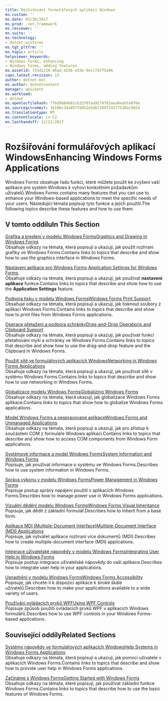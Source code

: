 ```yaml
---
title: Rozšiřování formulářových aplikací Windows
ms.custom: ''
ms.date: 03/30/2017
ms.prod: .net-framework
ms.reviewer: ''
ms.suite: ''
ms.technology:
- dotnet-winforms
ms.tgt_pltfrm: ''
ms.topic: article
helpviewer_keywords:
- Windows Forms, enhancing
- Windows Forms, adding features
ms.assetid: 733d1219-d6ad-4256-a55b-9eccf47f5a06
caps.latest.revision: 13
author: dotnet-bot
ms.author: dotnetcontent
manager: wpickett
ms.workload:
- dotnet
ms.openlocfilehash: 77bd9884681c632f0faa9279f63aea6eabfe076e
ms.sourcegitcommit: 16186c34a957fdd52e5db7294f291f7530ac9d24
ms.translationtype: MT
ms.contentlocale: cs-CZ
ms.lasthandoff: 12/22/2017
---
```

# <a name="enhancing-windows-forms-applications"></a><span data-ttu-id="db351-102">Rozšiřování formulářových aplikací Windows</span><span class="sxs-lookup"><span data-stu-id="db351-102">Enhancing Windows Forms Applications</span></span>
<span data-ttu-id="db351-103">Windows Forms obsahuje řadu funkcí, které můžete použít ke zvýšení vaší aplikace pro systém Windows k vyhoví konkrétním požadavkům uživatelů.</span><span class="sxs-lookup"><span data-stu-id="db351-103">Windows Forms contains many features that you can use to enhance your Windows-based applications to meet the specific needs of your users.</span></span> <span data-ttu-id="db351-104">Následující témata popisují tyto funkce a jejich použití.</span><span class="sxs-lookup"><span data-stu-id="db351-104">The following topics describe these features and how to use them.</span></span>  
  
## <a name="in-this-section"></a><span data-ttu-id="db351-105">V tomto oddílu</span><span class="sxs-lookup"><span data-stu-id="db351-105">In This Section</span></span>  
 [<span data-ttu-id="db351-106">Grafika a kreslení v modelu Windows Forms</span><span class="sxs-lookup"><span data-stu-id="db351-106">Graphics and Drawing in Windows Forms</span></span>](../../../../docs/framework/winforms/advanced/graphics-and-drawing-in-windows-forms.md)  
 <span data-ttu-id="db351-107">Obsahuje odkazy na témata, která popisují a ukazují, jak použít rozhraní grafiky ve Windows Forms.</span><span class="sxs-lookup"><span data-stu-id="db351-107">Contains links to topics that describe and show how to use the graphics interface in Windows Forms.</span></span>  
  
 <span data-ttu-id="db351-108">[Nastavení aplikace pro Windows Forms](../../../../docs/framework/winforms/advanced/application-settings-for-windows-forms.md).</span><span class="sxs-lookup"><span data-stu-id="db351-108">[Application Settings for Windows Forms](../../../../docs/framework/winforms/advanced/application-settings-for-windows-forms.md).</span></span>  
 <span data-ttu-id="db351-109">Obsahuje odkazy na témata, která popisují a ukazují, jak používat **nastavení aplikace** funkce.</span><span class="sxs-lookup"><span data-stu-id="db351-109">Contains links to topics that describe and show how to use the **Application Settings** feature.</span></span>  
  
 [<span data-ttu-id="db351-110">Podpora tisku v modelu Windows Forms</span><span class="sxs-lookup"><span data-stu-id="db351-110">Windows Forms Print Support</span></span>](../../../../docs/framework/winforms/advanced/windows-forms-print-support.md)  
 <span data-ttu-id="db351-111">Obsahuje odkazy na témata, která popisují a ukazují, jak tisknout soubory z aplikací Windows Forms.</span><span class="sxs-lookup"><span data-stu-id="db351-111">Contains links to topics that describe and show how to print files from Windows Forms applications.</span></span>  
  
 [<span data-ttu-id="db351-112">Operace přetažení a podpora schránky</span><span class="sxs-lookup"><span data-stu-id="db351-112">Drag-and-Drop Operations and Clipboard Support</span></span>](../../../../docs/framework/winforms/advanced/drag-and-drop-operations-and-clipboard-support.md)  
 <span data-ttu-id="db351-113">Obsahuje odkazy na témata, která popisují a ukazují, jak používat funkci přetahování myší a schránky ve Windows Forms.</span><span class="sxs-lookup"><span data-stu-id="db351-113">Contains links to topics that describe and show how to use the drag-and-drop feature and the Clipboard in Windows Forms.</span></span>  
  
 [<span data-ttu-id="db351-114">Použití sítě ve formulářových aplikacích Windows</span><span class="sxs-lookup"><span data-stu-id="db351-114">Networking in Windows Forms Applications</span></span>](../../../../docs/framework/winforms/advanced/networking-in-windows-forms-applications.md)  
 <span data-ttu-id="db351-115">Obsahuje odkazy na témata, která popisují a ukazují, jak používat sítě v systému Windows Forms.</span><span class="sxs-lookup"><span data-stu-id="db351-115">Contains links to topics that describe and show how to use networking in Windows Forms.</span></span>  
  
 [<span data-ttu-id="db351-116">Globalizace modelu Windows Forms</span><span class="sxs-lookup"><span data-stu-id="db351-116">Globalizing Windows Forms</span></span>](../../../../docs/framework/winforms/advanced/globalizing-windows-forms.md)  
 <span data-ttu-id="db351-117">Obsahuje odkazy na témata, která ukazují, jak globalizace Windows Forms aplikace.</span><span class="sxs-lookup"><span data-stu-id="db351-117">Contains links to topics that show how to globalize Windows Forms applications.</span></span>  
  
 [<span data-ttu-id="db351-118">Model Windows Forms a nespravované aplikace</span><span class="sxs-lookup"><span data-stu-id="db351-118">Windows Forms and Unmanaged Applications</span></span>](../../../../docs/framework/winforms/advanced/windows-forms-and-unmanaged-applications.md)  
 <span data-ttu-id="db351-119">Obsahuje odkazy na témata, která popisují a ukazují, jak pro přístup k součástem COM z formuláře Windows aplikací.</span><span class="sxs-lookup"><span data-stu-id="db351-119">Contains links to topics that describe and show how to access COM components from Windows Form applications.</span></span>  
  
 [<span data-ttu-id="db351-120">Systémové informace a model Windows Forms</span><span class="sxs-lookup"><span data-stu-id="db351-120">System Information and Windows Forms</span></span>](../../../../docs/framework/winforms/advanced/system-information-and-windows-forms.md)  
 <span data-ttu-id="db351-121">Popisuje, jak používat informace o systému ve Windows Forms.</span><span class="sxs-lookup"><span data-stu-id="db351-121">Describes how to use system information in Windows Forms.</span></span>  
  
 [<span data-ttu-id="db351-122">Správa výkonu v modelu Windows Forms</span><span class="sxs-lookup"><span data-stu-id="db351-122">Power Management in Windows Forms</span></span>](../../../../docs/framework/winforms/advanced/power-management-in-windows-forms.md)  
 <span data-ttu-id="db351-123">Popisuje postup správy napájení použití v aplikacích Windows Forms.</span><span class="sxs-lookup"><span data-stu-id="db351-123">Describes how to manage power use in Windows Forms applications.</span></span>  
  
 [<span data-ttu-id="db351-124">Vizuální dědění modelu Windows Forms</span><span class="sxs-lookup"><span data-stu-id="db351-124">Windows Forms Visual Inheritance</span></span>](../../../../docs/framework/winforms/advanced/windows-forms-visual-inheritance.md)  
 <span data-ttu-id="db351-125">Popisuje, jak dědit z základní formulář.</span><span class="sxs-lookup"><span data-stu-id="db351-125">Describes how to inherit from a base form.</span></span>  
  
 [<span data-ttu-id="db351-126">Aplikace MDI (Multiple-Document Interface)</span><span class="sxs-lookup"><span data-stu-id="db351-126">Multiple-Document Interface (MDI) Applications</span></span>](../../../../docs/framework/winforms/advanced/multiple-document-interface-mdi-applications.md)  
 <span data-ttu-id="db351-127">Popisuje, jak vytvářet aplikace rozhraní více dokumentů (MDI).</span><span class="sxs-lookup"><span data-stu-id="db351-127">Describes how to create multiple-document interface (MDI) applications.</span></span>  
  
 [<span data-ttu-id="db351-128">Integrace uživatelské nápovědy v modelu Windows Forms</span><span class="sxs-lookup"><span data-stu-id="db351-128">Integrating User Help in Windows Forms</span></span>](../../../../docs/framework/winforms/advanced/integrating-user-help-in-windows-forms.md)  
 <span data-ttu-id="db351-129">Popisuje postup integrace uživatelské nápovědy do vaší aplikace.</span><span class="sxs-lookup"><span data-stu-id="db351-129">Describes how to integrate user help in your applications.</span></span>  
  
 [<span data-ttu-id="db351-130">Usnadnění v modelu Windows Forms</span><span class="sxs-lookup"><span data-stu-id="db351-130">Windows Forms Accessibility</span></span>](../../../../docs/framework/winforms/advanced/windows-forms-accessibility.md)  
 <span data-ttu-id="db351-131">Popisuje, jak chcete-li k dispozici aplikace k široké škále uživatelů.</span><span class="sxs-lookup"><span data-stu-id="db351-131">Describes how to make your applications available to a wide variety of users.</span></span>  
  
 [<span data-ttu-id="db351-132">Používání ovládacích prvků WPF</span><span class="sxs-lookup"><span data-stu-id="db351-132">Using WPF Controls</span></span>](../../../../docs/framework/winforms/advanced/using-wpf-controls.md)  
 <span data-ttu-id="db351-133">Popisuje způsob použití ovládacích prvků WPF v aplikacích Windows formulářů.</span><span class="sxs-lookup"><span data-stu-id="db351-133">Describes how to use WPF controls in your Windows Forms-based applications.</span></span>  
  
## <a name="related-sections"></a><span data-ttu-id="db351-134">Související oddíly</span><span class="sxs-lookup"><span data-stu-id="db351-134">Related Sections</span></span>  
 [<span data-ttu-id="db351-135">Systémy nápovědy ve formulářových aplikacích Windows</span><span class="sxs-lookup"><span data-stu-id="db351-135">Help Systems in Windows Forms Applications</span></span>](../../../../docs/framework/winforms/advanced/help-systems-in-windows-forms-applications.md)  
 <span data-ttu-id="db351-136">Obsahuje odkazy na témata, která popisují a ukazují, jak pomoci uživatele v aplikacích Windows Forms.</span><span class="sxs-lookup"><span data-stu-id="db351-136">Contains links to topics that describe and show how to provide user help in Windows Forms applications.</span></span>  
  
 [<span data-ttu-id="db351-137">Začínáme s Windows Forms</span><span class="sxs-lookup"><span data-stu-id="db351-137">Getting Started with Windows Forms</span></span>](../../../../docs/framework/winforms/getting-started-with-windows-forms.md)  
 <span data-ttu-id="db351-138">Obsahuje odkazy na témata, které popisují, jak používat základní funkce Windows Forms.</span><span class="sxs-lookup"><span data-stu-id="db351-138">Contains links to topics that describe how to use the basic features of Windows Forms.</span></span>
